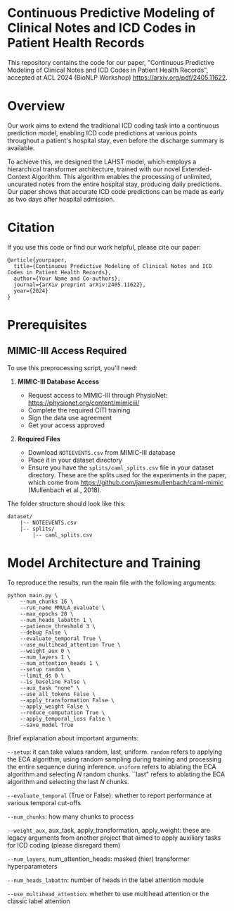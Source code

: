 # Continuous Predictive Modeling of Clinical Notes and ICD Codes in Patient Health Records

This repository contains the code for our paper, "Continuous Predictive Modeling of Clinical Notes and ICD Codes in Patient Health Records", accepted at ACL 2024 (BioNLP Workshop) https://arxiv.org/pdf/2405.11622.

# Overview

Our work aims to extend the traditional ICD coding task into a continuous prediction model, enabling ICD code predictions at various points throughout a patient's hospital stay, even before the discharge summary is available.

To achieve this, we designed the LAHST model, which employs a hierarchical transformer architecture, trained with our novel Extended-Context Algorithm. This algorithm enables the processing of unlimited, uncurated notes from the entire hospital stay, producing daily predictions.
Our paper shows that accurate ICD code predictions can be made as early as two days after hospital admission.

# Citation

If you use this code or find our work helpful, please cite our paper:

```
@article{yourpaper,
  title={Continuous Predictive Modeling of Clinical Notes and ICD Codes in Patient Health Records},
  author={Your Name and Co-authors},
  journal={arXiv preprint arXiv:2405.11622},
  year={2024}
}
```
# Prerequisites

## MIMIC-III Access Required
To use this preprocessing script, you'll need:

1. **MIMIC-III Database Access**
   - Request access to MIMIC-III through PhysioNet: https://physionet.org/content/mimiciii/
   - Complete the required CITI training
   - Sign the data use agreement
   - Get your access approved

2. **Required Files**
   - Download `NOTEEVENTS.csv` from MIMIC-III database
   - Place it in your dataset directory
   - Ensure you have the `splits/caml_splits.csv` file in your dataset directory. These are the splits used for the experiments in the paper, which come from https://github.com/jamesmullenbach/caml-mimic (Mullenbach et al., 2018).

The folder structure should look like this:
```
dataset/
    |-- NOTEEVENTS.csv
    |-- splits/
        |-- caml_splits.csv
```

# Model Architecture and Training


To reproduce the results, run the main file with the following arguments:
```
python main.py \
    --num_chunks 16 \
    --run_name MMULA_evaluate \
    --max_epochs 20 \
    --num_heads_labattn 1 \
    --patience_threshold 3 \
    --debug False \
    --evaluate_temporal True \
    --use_multihead_attention True \
    --weight_aux 0 \
    --num_layers 1 \
    --num_attention_heads 1 \
    --setup random \
    --limit_ds 0 \
    --is_baseline False \
    --aux_task "none" \
    --use_all_tokens False \
    --apply_transformation False \
    --apply_weight False \
    --reduce_computation True \
    --apply_temporal_loss False \
    --save_model True
```
Brief explanation about important arguments:

```--setup```: it can take values random, last, uniform. ``random`` refers to applying the ECA algorithm, using random sampling during training and processing the entire sequence during inference. ``uniform`` refers to ablating the ECA algorithm and selecting $N$ random chunks. ``last" refers to ablating the ECA algorithm and selecting the last $N$ chunks.

```--evaluate_temporal``` (True or False): whether to report performance at various temporal cut-offs

```--num_chunks```: how many chunks to process

```--weight_aux```, aux_task, apply_transformation, apply_weight: these are legacy arguments from another project that aimed to apply auxiliary tasks for ICD coding (please disregard them)

```--num_layers```, num_attention_heads: masked (hier) transformer hyperparameters

```--num_heads_labattn```: number of heads in the label attention module

```--use_multihead_attention```: whether to use multihead attention or the classic label attention


